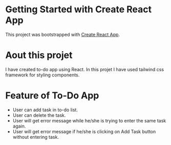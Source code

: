 # Getting Started with Create React App
This project was bootstrapped with [Create React App](https://github.com/facebook/create-react-app).

# Aout this projet
I have created to-do app using React. In this projet I have used tailwind css framework for styling components.

# Feature of To-Do App
- User can add task in to-do list.
- User can delete the task.
- User will get error message while he/she is trying to enter the same task again.
- User will get error message if he/she is clicking on Add Task button without entering task.
